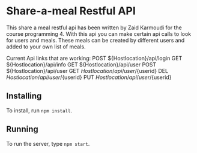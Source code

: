 # Share-a-meal Restful API

This share a meal restful api has been written by Zaid Karmoudi for the course programming 4.
With this api you can make certain api calls to look for users and meals.
These meals can be created by different users and added to your own list of meals.

Current Api links that are working:
POST ${Hostlocation}/api/login
GET ${Hostlocation}/api/info
GET ${Hostlocation}/api/user
POST ${Hostlocation}/api/user
GET ${Hostlocation}/api/user/${userid}
DEL ${Hostlocation}/api/user/${userid}
PUT ${Hostlocation}/api/user/${userid}

## Installing

To install, run `npm install`.

## Running

To run the server, type `npm start`.
